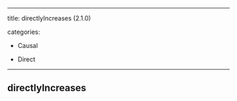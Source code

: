 
---
title: directlyIncreases (2.1.0)


categories:

- Causal

- Direct

---
<!-- COMPUTER GENERATED PAGE!!! DO NOT EDIT DIRECTLY  -->
<!--    must be changed in scripts/templates.py which is processed by scripts/update_refs.py -->

## directlyIncreases
